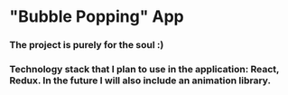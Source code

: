 # "Bubble Popping" App

### The project is purely for the soul :)
### Technology stack that I plan to use in the application: React, Redux. In the future I will also include an animation library.


